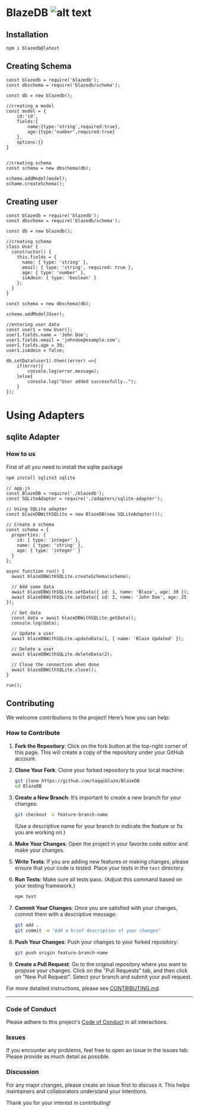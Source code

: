 # BlazeDB ![alt text](https://cdn-icons-png.flaticon.com/128/5246/5246837.png)

## Installation
`npm i blazedb@latest`


## Creating Schema

```
const blazedb = require('blazedb');
const dbschema = require('blazedb/schema');

const db = new blazedb();

//creating a model
const model = {
    id:'id',
    fields:{
        name:{type:'string',required:true},
        age:{type:'number',required:true}
    },
    options:{}
}


//creating schema
const schema = new dbschema(db);

schema.addModel(model);
schame.createSchema();
```

## Creating user

```
const blazedb = require('blazedb');
const dbschema = require('blazedb/schema');

const db = new blazedb();

//creating schema
class User {
  constructor() {
    this.fields = {
      name: { type: 'string' },
      email: { type: 'string', required: true },
      age: { type: 'number' },
      isAdmin: { type: 'boolean' }
    };
  }
}

const schema = new dbschema(db);

schema.addModel(User);

//entering user data
const user1 = new User();
user1.fields.name = 'John Doe';
user1.fields.email = 'johndoe@example.com';
user1.fields.age = 30;
user1.isAdmin = false;

db.setData(user1).then((error) =>{
    if(error){
        console.log(error.message);
    }else{
        console.log("User added successfully..");
    }
});
```

# Using Adapters

## sqlite Adapter

### How to us

First of all you need to install the sqlite package
```
npm install sqlite3 sqlite
```

```
// app.js
const BlazeDB = require('./blazedb');
const SQLiteAdapter = require('./adapters/sqlite-adapter');

// Using SQLite adapter
const blazeDBWithSQLite = new BlazeDB(new SQLiteAdapter());

// Create a schema
const schema = {
  properties: {
    id: { type: 'integer' },
    name: { type: 'string' },
    age: { type: 'integer' }
  }
};

async function run() {
  await blazeDBWithSQLite.createSchema(schema);

  // Add some data
  await blazeDBWithSQLite.setData({ id: 1, name: 'Blaze', age: 30 });
  await blazeDBWithSQLite.setData({ id: 2, name: 'John Doe', age: 25 });

  // Get data
  const data = await blazeDBWithSQLite.getData();
  console.log(data);

  // Update a user
  await blazeDBWithSQLite.updateData(1, { name: 'Blaze Updated' });

  // Delete a user
  await blazeDBWithSQLite.deleteData(2);

  // Close the connection when done
  await blazeDBWithSQLite.close();
}

run();
```



## Contributing

We welcome contributions to the project! Here’s how you can help:

### How to Contribute

1. **Fork the Repository**: Click on the fork button at the top-right corner of this page. This will create a copy of the repository under your GitHub account.

2. **Clone Your Fork**: Clone your forked repository to your local machine:
    ```bash
    git clone https://github.com/taqqsblaze/BlazeDB
    cd BlazeDB
    ```

3. **Create a New Branch**: It’s important to create a new branch for your changes:
    ```bash
    git checkout -b feature-branch-name
    ```
    (Use a descriptive name for your branch to indicate the feature or fix you are working on.)

4. **Make Your Changes**: Open the project in your favorite code editor and make your changes.

5. **Write Tests**: If you are adding new features or making changes, please ensure that your code is tested. Place your tests in the `test` directory.

6. **Run Tests**: Make sure all tests pass. (Adjust this command based on your testing framework.)
    ```bash
    npm test
    ```

7. **Commit Your Changes**: Once you are satisfied with your changes, commit them with a descriptive message:
    ```bash
    git add .
    git commit -m "Add a brief description of your changes"
    ```

8. **Push Your Changes**: Push your changes to your forked repository:
    ```bash
    git push origin feature-branch-name
    ```

9. **Create a Pull Request**: Go to the original repository where you want to propose your changes. Click on the "Pull Requests" tab, and then click on "New Pull Request". Select your branch and submit your pull request.


For more detailed instructions, please see [CONTRIBUTING.md](CONTRIBUTING.md).
<hr>

### Code of Conduct

Please adhere to this project's [Code of Conduct](CODE_OF_CONDUCT.md) in all interactions.

### Issues

If you encounter any problems, feel free to open an issue in the issues tab. Please provide as much detail as possible.

### Discussion

For any major changes, please create an issue first to discuss it. This helps maintainers and collaborators understand your intentions.


Thank you for your interest in contributing!